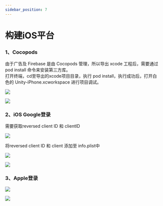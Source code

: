 ```yaml
---
sidebar_position: 7
---
```


# 构建iOS平台

### 1、Cocopods
由于广告及 Firebase 是由 Cocopods 管理，所以导出 xcode 工程后，需要通过 pod install 命令来安装第三方库。<br/>
打开终端，cd至导出的xcode项目目录，执行 pod install，执行成功后，打开白色的 Unity-iPhone.xcworkspace 进行项目调试。

![](/img/HCSDK/image07.png)

![](/img/HCSDK/image08.png)

### 2、iOS Google登录

需要获取reversed client ID 和 clientID

![](/img/HCSDK/image09.png)

将reversed client ID 和 client 添加至 info.plist中

![](/img/HCSDK/image10.png)

![](/img/HCSDK/image11.png)


### 3、Apple登录

![](/img/HCSDK/image12.png)

![](/img/HCSDK/image13.png)

